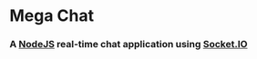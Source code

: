 # Mega Chat
### A [NodeJS](https://www.nodejs.org) real-time chat application using [Socket.IO](http://socket.io/)